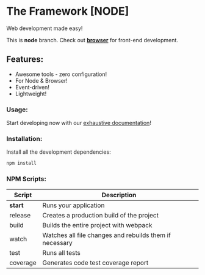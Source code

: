 # The Framework [NODE]
Web development made easy!

This is **node** branch. Check out [**browser**](https://github.com/Azarattum/TheFramework/tree/browser) for front-end development.

## Features:
  - Awesome tools - zero configuration!
  - For Node & Browser!
  - Event-driven!
  - Lightweight!

### Usage:
Start developing now with our [exhaustive documentation](https://github.com/Azarattum/TheFramework/wiki)!

### Installation: 
Install all the development dependencies:
```sh
npm install
```

### NPM Scripts:
| Script    | Description                                             |
| --------- | ------------------------------------------------------- |
| **start** | Runs your application                                   |
| release   | Creates a production build of the project               |
| build     | Builds the entire project with webpack                  |
| watch     | Watches all file changes and rebuilds them if necessary |
| test      | Runs all tests                                          |
| coverage  | Generates code test coverage report                     |
